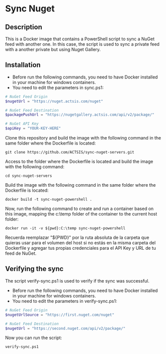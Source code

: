 # Sync Nuget

## Description

This is a Docker image that contains a PowerShell script to sync a NuGet feed with another one. In this case, the script is used to sync a private feed with a another private but using Nuget Gallery.

## Installation

- Before run the following commands, you need to have Docker installed in your machine for windows containers.
- You need to edit the parameters in sync.ps1:

```ps1
# NuGet Feed Origin
$nugetUrl = "https://nuget.actsis.com/nuget"

# NuGet Feed Destination
$packagePushUrl = "https://nugetgallery.actsis.com/api/v2/package/"

# NuGet API Key
$apiKey = "YOUR-KEY-HERE"
```

Clone this repository and build the image with the following command in the same folder where the Dockerfile is located:

```cli
git clone https://github.com/ACTSIS/sync-nuget-servers.git
```

Access to the folder where the Dockerfile is located and build the image with the following command:

```cli
cd sync-nuget-servers
```

Build the image with the following command in the same folder where the Dockerfile is located:

```cli
docker build -t sync-nuget-powershell .
```

Now, run the following command to create and run a container based on this image, mapping the c:\temp folder of the container to the current host folder:

```cli
docker run -it -v ${pwd}:C:\temp sync-nuget-powershell
```

Recuerda reemplazar "${PWD}" por la ruta absoluta de la carpeta que quieras usar para el volumen del host si no estás en la misma carpeta del Dockerfile y agregar tus propias credenciales para el API Key y URL de tu feed de NuGet.

## Verifying the sync

The script verify-sync.ps1 is used to verify if the sync was successful.

- Before run the following commands, you need to have Docker installed in your machine for windows containers.
- You need to edit the parameters in verify-sync.ps1:

```ps1
# NuGet Feed Origin
$nugetUrlSource = "https://first.nuget.com/nuget"

# NuGet Feed Destination
$nugetUrl = "https://second.nuget.com/api/v2/package/"
```

Now you can run the script:

```cli
verify-sync.ps1
```
